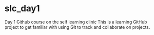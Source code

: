 # slc_day1
Day 1 Github course on the self learning clinic
This is a learning GitHub project to get familiar with using Git to track and collaborate on projects.
